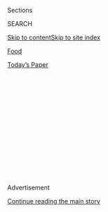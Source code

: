 <div id="app">

<div>

<div>

<div>

<div class="NYTAppHideMasthead css-1q2w90k e1suatyy0">

<div class="section css-ui9rw0 e1suatyy2">

<div class="css-eph4ug er09x8g0">

<div class="css-6n7j50">

</div>

<span class="css-1dv1kvn">Sections</span>

<div class="css-10488qs">

<span class="css-1dv1kvn">SEARCH</span>

</div>

[Skip to content](#site-content)[Skip to site
index](#site-index)

</div>

<div id="masthead-section-label" class="css-1wr3we4 eaxe0e00">

[Food](https://www.nytimes3xbfgragh.onion/section/food)

</div>

<div class="css-10698na e1huz5gh0">

</div>

</div>

<div id="masthead-bar-one" class="section hasLinks css-15hmgas e1csuq9d3">

<div class="css-uqyvli e1csuq9d0">

</div>

<div class="css-1uqjmks e1csuq9d1">

</div>

<div class="css-9e9ivx">

[](https://myaccount.nytimes3xbfgragh.onion/auth/login?response_type=cookie&client_id=vi)

</div>

<div class="css-1bvtpon e1csuq9d2">

[Today’s
Paper](https://www.nytimes3xbfgragh.onion/section/todayspaper)

</div>

</div>

</div>

</div>

<div data-aria-hidden="false">

<div id="site-content" data-role="main">

<div>

<div class="css-1aor85t" style="opacity:0.000000001;z-index:-1;visibility:hidden">

<div class="css-1hqnpie">

<div class="css-epjblv">

<span class="css-17xtcya">[Food](/section/food)</span><span class="css-x15j1o">|</span><span class="css-fwqvlz">Indian
Accent Has a Cosmopolitan
Twang</span>

</div>

<div class="css-k008qs">

<div class="css-1iwv8en">

<span class="css-18z7m18"></span>

<div>

</div>

</div>

<span class="css-1n6z4y">https://nyti.ms/1s7m6TN</span>

<div class="css-1705lsu">

<div class="css-4xjgmj">

<div class="css-4skfbu" data-role="toolbar" data-aria-label="Social Media Share buttons, Save button, and Comments Panel with current comment count" data-testid="share-tools">

  - 
  - 
  - 
  - 
    
    <div class="css-6n7j50">
    
    </div>

  - 
  - 

</div>

</div>

</div>

</div>

</div>

</div>

<div class="css-13pd83m">

</div>

<div id="top-wrapper" class="css-1sy8kpn">

<div id="top-slug" class="css-l9onyx">

Advertisement

</div>

[Continue reading the main
story](#after-top)

<div class="ad top-wrapper" style="text-align:center;height:100%;display:block;min-height:250px">

<div id="top" class="place-ad" data-position="top" data-size-key="top">

</div>

</div>

<div id="after-top">

</div>

</div>

<div id="sponsor-wrapper" class="css-1hyfx7x">

<div id="sponsor-slug" class="css-19vbshk">

Supported by

</div>

[Continue reading the main
story](#after-sponsor)

<div id="sponsor" class="ad sponsor-wrapper" style="text-align:center;height:100%;display:block">

</div>

<div id="after-sponsor">

</div>

</div>

[Restaurant
Review](/column/restaurant-review "Restaurant Review")

<div class="css-1vkm6nb ehdk2mb0">

# Indian Accent Has a Cosmopolitan Twang

</div>

<div class="sizeMedium layoutHorizontal css-1ccaq62 ejvbdkh1">

[](https://www.nytimes3xbfgragh.onion/slideshow/2016/05/25/dining/indian-accent-restaurant.html)

<div class="css-5nx6oe">

## Indian Accent

<div class="css-1xhl2m">

11 Photos

View Slide Show
<span class="css-t4350i">›</span>

</div>

</div>

<div class="css-79elbk">

<div class="css-hyytny">

</div>

![](https://static01.graylady3jvrrxbe.onion/images/2016/05/25/dining/INDIAN-ACCENT-crab/25REST-INDIANACCENTS-slide-WKU5-articleLarge.jpg?quality=75&auto=webp&disable=upscale)

</div>

<div class="css-17ai7jg e15qwgfe0">

<span class="css-16f3y1r e13ogyst0">Benjamin Petit for The New York
Times</span>

</div>

</div>

<div class="css-170u9t6">

<div class="css-jh549l" data-testid="restaurant-review-header">

<div class="css-83hgbf">

  - Indian Accent  
    <span class="css-z4hz5">★★</span>
    Indian
    $$$$
    <span>123 West 56th Street</span>
    212-842-8070

</div>

[Reserve a
Table](http://www.opentable.com/single.aspx?ref=4201&rid=193822)

When you make a reservation at an independently reviewed restaurant
through our site, we earn an affiliate commission.

</div>

</div>

<div class="css-xt80pu e12qa4dv0">

<div class="css-18e8msd">

<div class="css-vp77d3 epjyd6m0">

<div class="css-1baulvz">

By [<span class="css-1baulvz last-byline" itemprop="name">Pete
Wells</span>](http://www.nytimes3xbfgragh.onion/by/pete-wells)

</div>

</div>

  - May 24,
    2016

  - 
    
    <div class="css-4xjgmj">
    
    <div class="css-d8bdto" data-role="toolbar" data-aria-label="Social Media Share buttons, Save button, and Comments Panel with current comment count" data-testid="share-tools">
    
      - 
      - 
      - 
      - 
        
        <div class="css-6n7j50">
        
        </div>
    
      - 
      - 
    
    </div>
    
    </div>

</div>

</div>

<div class="section meteredContent css-1r7ky0e" name="articleBody" itemprop="articleBody">

<div class="css-1fanzo5 StoryBodyCompanionColumn">

<div class="css-53u6y8">

The emails from New Delhi began last spring.

A new one arrived every few months, informing me that a branch of a
restaurant in that city named [Indian
Accent](http://www.indianaccent.com/newyork/index.html) was about to
open in Midtown, and urging me to check it out.

“Dear and Most Revered Mr. Pete,” one began. “Just wanted to let you
know about the greatest Indian restaurant in the World.”

Another praised [the original
location](http://www.indianaccent.com/newdelhi/index.html)’s kulchas, or
stuffed flatbreads, particularly one filled with duck and hoisin. “It’s
as Indian as [Padma
Lakshmi](http://www.bravotv.com/people/padma-lakshmi),” my correspondent
wrote. “But definitely more delicious.”

These notes were my first exposure to the cult inspired by [Manish
Mehrotra](https://www.youtube.com/watch?v=M-lu29IkZ1w). Since opening
Indian Accent in a small hotel on the outskirts of New Delhi in 2009, he
has become one of the most admired chefs in India. Mr. Mehrotra’s style
is lightened by modern influences from abroad (he has trained in other
Asian countries and worked in London) but anchored by the culture he
grew up in; at his New Delhi restaurant, a scoop of kulfi may be served
in a toy pressure cooker, an appliance roughly as common in Indian homes
as microwaves are in American ones.

</div>

</div>

<div class="css-1fanzo5 StoryBodyCompanionColumn">

<div class="css-53u6y8">

In India, Mr. Mehrotra’s cooking feeds a desire to see traditional food
bent, twisted and played with until it tastes new again. New York could
use more of that, too.
[Junoon](http://www.nytimes3xbfgragh.onion/2011/03/30/dining/reviews/30rest.html?version=meter+at+0&module=meter-Links&pgtype=Blogs&contentId=&mediaId=&referrer=http%3A%2F%2Fquery.nytimes3xbfgragh.onion%2Fsearch%2Fsitesearch%2F%3Faction%3Dclick%26contentCollection%26region%3DTopBar%26WT.nav%3DsearchWidget%26module%3DSearchSubmit%26pgtype%3DHomepage&priority=true&action=click&contentCollection=meter-links-click)
and [Tamarind
Tribeca](http://www.nytimes3xbfgragh.onion/2010/08/04/dining/reviews/04rest.html)
are on the short list of comfortable, modern Indian restaurants where
you can get dressed up for food that looks pretty on the plate. But
surprises, ladled out by an active imagination working in an Indian
mode, have been scarce since [Tabla
closed](http://dinersjournal.blogs.nytimes3xbfgragh.onion/2010/09/30/tabla-is-closing/)
in 2010.

Indian Accent, which finally opened in February at the foot of [Le
Parker Meridien Hotel](http://www.parkermeridien.com/home/), has
surprises. It also has all the comforts of a restaurant where the prix
fixe menu offers three courses at $75 (or $90 for four). Except for one
gold wall at the far end of the restaurant, the interior stays away from
anything that may play into preconceptions of how Indian restaurants are
supposed to look.

At the sharp-edged marble bar, cocktails are infused with tea and spices
and made with a care that overcomes goofy names like Transcendental
Medication. Tables are set with stiffly pressed napkins and thin-stemmed
wineglasses — a cue to pay attention to Daniel Beedle’s list, which is
well stocked with aromatic whites and savory reds that know how to get
along with layered spices.

Mr. Mehrotra shares the title of chef with Vivek Rana, who will
eventually take charge of the kitchen. Duck kulcha isn’t on their menu,
but the kulcha stuffed with pastrami and mustard helped me see why my
New Delhi informants had been so
excited.

</div>

</div>

<div style="max-width:100%;margin:0 auto">

<div class="css-17dprlf" data-id="100000003859701" data-slug="embed-Pinterest-Restaurants" style="max-width:300px">

</div>

</div>

<div class="css-1fanzo5 StoryBodyCompanionColumn">

<div class="css-53u6y8">

“The chef got the idea for this dish from Peking duck,” our server said
as he set down a long wooden tray with a copper pan of shredded lamb at
one end, a stack of thin griddled flatbreads called rumali roti in the
other, with cucumber spears and four kinds of chutney in the middle. One
of those was hoisin sauce subcontinentalized with tamarind, which did
bring Peking within shouting distance. But as I folded a roti around
some soft spiced lamb and spooned on one chutney or all four — they were
great separately and great together — I kept thinking about tacos.

</div>

</div>

<div class="css-1fanzo5 StoryBodyCompanionColumn">

<div class="css-53u6y8">

Letting China, Mexico and the Carnegie Deli barge into an Indian
restaurant without having the dinner turn into a chaotic grab bag is an
impressive feat. And fried squid sprinkled with puffed rice and
chickpea-flour threads to turn up the crunch factor? Well, why not,
especially when the squid is dusted with a spice blend that could make a
tongue depressor taste good.

I don’t know how to categorize the “sweet pickle ribs.” They are not, in
fact, pickled, but, in their tart mango sauce with strips of dried mango
on top, these tender baby backs are so good I’d eat them under any name.

The soy keema is a marvelous thing, too. This version is less like the
original keema, a stew of ground lamb and peas, than it is like an
energetically spiced filling for a vegetarian sloppy Joe. I’m seeing a
takeout window with lines outside on 57th Street. It’s possible I got
the whole idea from the delicious tiny rolls, perfumed with lime leaves,
that accompany the keema on a skewer, looking like marshmallows ready
for a campfire.

Mixed in with the outstanding dishes are some that won’t inspire many
international emails. Kolhapuri chicken, a chile-fueled curry from
western India, appears as an appetizer of cold chicken salad that you
could feed to the least adventurous eater you know. Fried shiso leaves
looked impressive standing upright in a pile of potatoes and water
chestnuts drizzled with chutney, but the batter was too thick for the
herb to have much impact.

Indian Accent is a young restaurant, still learning to transplant an
approach that worked in New Delhi to Manhattan. It can take time for
chefs to sort out their suppliers in a new region. Fillets of sea bass
glazed with tamarind had a muddy, bottom-feeder taste that we don’t
usually seek in wild saltwater fish.

The menu is less confusing than it was at first, although the
crossbreeding of a prix fixe setup with à la carte supplements can still
be awkward. The lamb, for instance, costs an extra $38. The price is
fair enough for a platter that is bigger than many main courses around
town, but I wish it didn’t have to be stapled to the already
considerable cost of a meal.

</div>

</div>

<div class="css-1fanzo5 StoryBodyCompanionColumn">

<div class="css-53u6y8">

The complexity of deciding what or how to order is one reason servers
are prone to waitsplaining. Dinner requires a lot of patient listening
and smiling in these early months. True, the menu is paved with terms
some New Yorkers will trip over. I was happy to learn that the sweet
potato shakarkandi are tender cubes stacked over shaved kohlrabi in one
of the best small starters.

But I’m always impatient to start eating, especially if what’s on the
way is a dessert as wonderful as the makhan malai. Traditionally a
street snack, here it is a fluffy mound of aerated saffron milk
sprinkled with rose petals, almonds and palm sugar.

The fun of the dessert is in the way these crystallized toppings
transform the unsweetened saffron milk once everything meets inside your
mouth. It’s the kind of happy collision that few restaurants in town can
deliver as well as Indian Accent.

</div>

</div>

</div>

<div>

</div>

<div>

</div>

<div>

</div>

<div>

<div id="bottom-wrapper" class="css-1ede5it">

<div id="bottom-slug" class="css-l9onyx">

Advertisement

</div>

[Continue reading the main
story](#after-bottom)

<div id="bottom" class="ad bottom-wrapper" style="text-align:center;height:100%;display:block;min-height:90px">

</div>

<div id="after-bottom">

</div>

</div>

</div>

</div>

</div>

## Site Index

<div>

</div>

## Site Information Navigation

  - [© <span>2020</span> <span>The New York Times
    Company</span>](https://help.nytimes3xbfgragh.onion/hc/en-us/articles/115014792127-Copyright-notice)

<!-- end list -->

  - [NYTCo](https://www.nytco.com/)
  - [Contact
    Us](https://help.nytimes3xbfgragh.onion/hc/en-us/articles/115015385887-Contact-Us)
  - [Work with us](https://www.nytco.com/careers/)
  - [Advertise](https://nytmediakit.com/)
  - [T Brand Studio](http://www.tbrandstudio.com/)
  - [Your Ad
    Choices](https://www.nytimes3xbfgragh.onion/privacy/cookie-policy#how-do-i-manage-trackers)
  - [Privacy](https://www.nytimes3xbfgragh.onion/privacy)
  - [Terms of
    Service](https://help.nytimes3xbfgragh.onion/hc/en-us/articles/115014893428-Terms-of-service)
  - [Terms of
    Sale](https://help.nytimes3xbfgragh.onion/hc/en-us/articles/115014893968-Terms-of-sale)
  - [Site
    Map](https://spiderbites.nytimes3xbfgragh.onion)
  - [Help](https://help.nytimes3xbfgragh.onion/hc/en-us)
  - [Subscriptions](https://www.nytimes3xbfgragh.onion/subscription?campaignId=37WXW)

</div>

</div>

</div>

</div>
